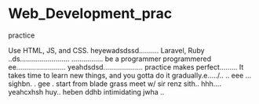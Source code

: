 # Web_Development_prac
practice

Use HTML, JS, and CSS.
 heyewadsdssd..........
Laravel, Ruby ..ds.........................
................
be a programmer programmered ee.........................
 yeahdsdsd....................
practice makes perfect.........
It takes time to learn new things, and you gotta do it gradually.e...../..
..
 eee ...
sighbn.
. gee . start from blade grass meet w/ sir renz
sith..
hhh....
yeahcxhsh
huy..
heben
ddhb
intimidating
jwha
..
